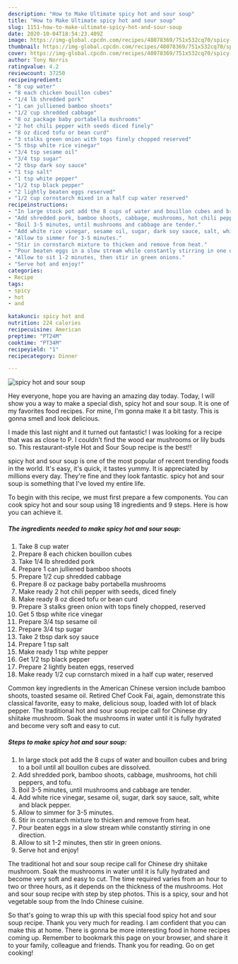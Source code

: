```yaml
---
description: "How to Make Ultimate spicy hot and sour soup"
title: "How to Make Ultimate spicy hot and sour soup"
slug: 1151-how-to-make-ultimate-spicy-hot-and-sour-soup
date: 2020-10-04T18:54:23.409Z
image: https://img-global.cpcdn.com/recipes/48078369/751x532cq70/spicy-hot-and-sour-soup-recipe-main-photo.jpg
thumbnail: https://img-global.cpcdn.com/recipes/48078369/751x532cq70/spicy-hot-and-sour-soup-recipe-main-photo.jpg
cover: https://img-global.cpcdn.com/recipes/48078369/751x532cq70/spicy-hot-and-sour-soup-recipe-main-photo.jpg
author: Tony Norris
ratingvalue: 4.2
reviewcount: 37250
recipeingredient:
- "8 cup water"
- "8 each chicken bouillon cubes"
- "1/4 lb shredded pork"
- "1 can julliened bamboo shoots"
- "1/2 cup shredded cabbage"
- "8 oz package baby portabella mushrooms"
- "2 hot chili pepper with seeds diced finely"
- "8 oz diced tofu or bean curd"
- "3 stalks green onion with tops finely chopped reserved"
- "5 tbsp white rice vinegar"
- "3/4 tsp sesame oil"
- "3/4 tsp sugar"
- "2 tbsp dark soy sauce"
- "1 tsp salt"
- "1 tsp white pepper"
- "1/2 tsp black pepper"
- "2 lightly beaten eggs reserved"
- "1/2 cup cornstarch mixed in a half cup water reserved"
recipeinstructions:
- "In large stock pot add the 8 cups of water and bouillon cubes and bring to a boil until all bouillon cubes are dissolved."
- "Add shredded pork, bamboo shoots, cabbage, mushrooms, hot chili peppers, and tofu."
- "Boil 3-5 minutes, until mushrooms and cabbage are tender."
- "Add white rice vinegar, sesame oil, sugar, dark soy sauce, salt, white and black pepper."
- "Allow to simmer for 3-5 minutes."
- "Stir in cornstarch mixture to thicken and remove from heat."
- "Pour beaten eggs in a slow stream while constantly stirring in one direction."
- "Allow to sit 1-2 minutes, then stir in green onions."
- "Serve hot and enjoy!"
categories:
- Recipe
tags:
- spicy
- hot
- and

katakunci: spicy hot and 
nutrition: 224 calories
recipecuisine: American
preptime: "PT24M"
cooktime: "PT34M"
recipeyield: "1"
recipecategory: Dinner

---
```



![spicy hot and sour soup](https://img-global.cpcdn.com/recipes/48078369/751x532cq70/spicy-hot-and-sour-soup-recipe-main-photo.jpg)

Hey everyone, hope you are having an amazing day today. Today, I will show you a way to make a special dish, spicy hot and sour soup. It is one of my favorites food recipes. For mine, I'm gonna make it a bit tasty. This is gonna smell and look delicious.

I made this last night and it turned out fantastic! I was looking for a recipe that was as close to P. I couldn&#39;t find the wood ear mushrooms or lily buds so. This restaurant-style Hot and Sour Soup recipe is the best!!

spicy hot and sour soup is one of the most popular of recent trending foods in the world. It's easy, it's quick, it tastes yummy. It is appreciated by millions every day. They're fine and they look fantastic. spicy hot and sour soup is something that I've loved my entire life.


To begin with this recipe, we must first prepare a few components. You can cook spicy hot and sour soup using 18 ingredients and 9 steps. Here is how you can achieve it.

<!--inarticleads1-->

##### The ingredients needed to make spicy hot and sour soup:

1. Take 8 cup water
1. Prepare 8 each chicken bouillon cubes
1. Take 1/4 lb shredded pork
1. Prepare 1 can julliened bamboo shoots
1. Prepare 1/2 cup shredded cabbage
1. Prepare 8 oz package baby portabella mushrooms
1. Make ready 2 hot chili pepper with seeds, diced finely
1. Make ready 8 oz diced tofu or bean curd
1. Prepare 3 stalks green onion with tops finely chopped, reserved
1. Get 5 tbsp white rice vinegar
1. Prepare 3/4 tsp sesame oil
1. Prepare 3/4 tsp sugar
1. Take 2 tbsp dark soy sauce
1. Prepare 1 tsp salt
1. Make ready 1 tsp white pepper
1. Get 1/2 tsp black pepper
1. Prepare 2 lightly beaten eggs, reserved
1. Make ready 1/2 cup cornstarch mixed in a half cup water, reserved


Common key ingredients in the American Chinese version include bamboo shoots, toasted sesame oil. Retired Chef Cook Fai, again, demonstrate this classical favorite, easy to make, delicious soup, loaded with lot of black pepper. The traditional hot and sour soup recipe call for Chinese dry shiitake mushroom. Soak the mushrooms in water until it is fully hydrated and become very soft and easy to cut. 

<!--inarticleads2-->

##### Steps to make spicy hot and sour soup:

1. In large stock pot add the 8 cups of water and bouillon cubes and bring to a boil until all bouillon cubes are dissolved.
1. Add shredded pork, bamboo shoots, cabbage, mushrooms, hot chili peppers, and tofu.
1. Boil 3-5 minutes, until mushrooms and cabbage are tender.
1. Add white rice vinegar, sesame oil, sugar, dark soy sauce, salt, white and black pepper.
1. Allow to simmer for 3-5 minutes.
1. Stir in cornstarch mixture to thicken and remove from heat.
1. Pour beaten eggs in a slow stream while constantly stirring in one direction.
1. Allow to sit 1-2 minutes, then stir in green onions.
1. Serve hot and enjoy!


The traditional hot and sour soup recipe call for Chinese dry shiitake mushroom. Soak the mushrooms in water until it is fully hydrated and become very soft and easy to cut. The time required varies from an hour to two or three hours, as it depends on the thickness of the mushrooms. Hot and sour soup recipe with step by step photos. This is a spicy, sour and hot vegetable soup from the Indo Chinese cuisine. 

So that's going to wrap this up with this special food spicy hot and sour soup recipe. Thank you very much for reading. I am confident that you can make this at home. There is gonna be more interesting food in home recipes coming up. Remember to bookmark this page on your browser, and share it to your family, colleague and friends. Thank you for reading. Go on get cooking!
